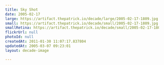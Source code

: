 ```yaml
---
title: Sky Shot
date: 2005-02-17
large: https://artifact.thepatrick.io/decade/large/2005-02-17-1809.jpg
small: https://artifact.thepatrick.io/decade/small/2005-02-17-1809.jpg
smallRetina: https://artifact.thepatrick.io/decade/small/2005-02-17-1809@2x.jpg
flickrUrl: null
photoId: null
createdAt: 2011-01-30 11:07:17.837804
updatedAt: 2005-03-07 09:23:01
layout: decade-image

---
```


